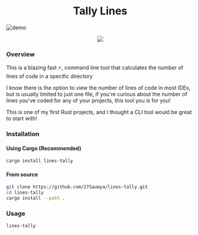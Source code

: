 <h1 align="center">Tally Lines</h1>

![demo](https://i.imgur.com/MzMLCXi.png)

<p align="center"><img src="https://img.shields.io/crates/d/lines-tally?color=C04000" /></p>

### Overview

This is a blazing fast ⚡, command line tool that calculates the number of lines of code in a specific directory

I know there is the option to view the number of lines of code in most IDEs, but is usually limited to just one file, if you're curious about the number of lines you've coded for any of your projects, this tool you is for you!

This is one of my first Rust projects, and I thought a CLI tool would be great to start with!

### Installation

#### Using Cargo (Recommended)

```bash
cargo install lines-tally
```

#### From source

```bash
git clone https://github.com/27Saumya/lines-tally.git
cd lines-tally
cargo install --path .
```

### Usage

```bash
lines-tally
```